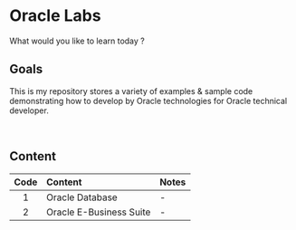 # Oracle Labs
What would you like to learn today ?


## Goals
 This is my repository stores a variety of examples & sample code demonstrating how to develop by Oracle technologies for Oracle technical developer.
 
<br>

## **Content**

| Code      | Content                           | Notes   |
| :-:       | :--------                         | :----   |
| 1         | Oracle Database                   | -       |
| 2         | Oracle E-Business Suite           | -       |

<br>
<br>
